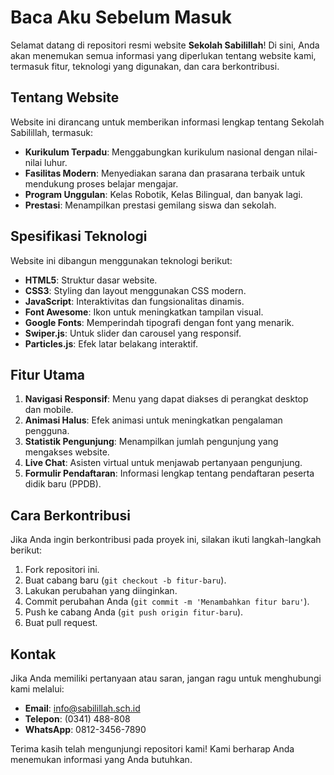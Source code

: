 # Baca Aku Sebelum Masuk

Selamat datang di repositori resmi website **Sekolah Sabilillah**! Di sini, Anda akan menemukan semua informasi yang diperlukan tentang website kami, termasuk fitur, teknologi yang digunakan, dan cara berkontribusi.

## Tentang Website

Website ini dirancang untuk memberikan informasi lengkap tentang Sekolah Sabilillah, termasuk:

- **Kurikulum Terpadu**: Menggabungkan kurikulum nasional dengan nilai-nilai luhur.
- **Fasilitas Modern**: Menyediakan sarana dan prasarana terbaik untuk mendukung proses belajar mengajar.
- **Program Unggulan**: Kelas Robotik, Kelas Bilingual, dan banyak lagi.
- **Prestasi**: Menampilkan prestasi gemilang siswa dan sekolah.

## Spesifikasi Teknologi

Website ini dibangun menggunakan teknologi berikut:

- **HTML5**: Struktur dasar website.
- **CSS3**: Styling dan layout menggunakan CSS modern.
- **JavaScript**: Interaktivitas dan fungsionalitas dinamis.
- **Font Awesome**: Ikon untuk meningkatkan tampilan visual.
- **Google Fonts**: Memperindah tipografi dengan font yang menarik.
- **Swiper.js**: Untuk slider dan carousel yang responsif.
- **Particles.js**: Efek latar belakang interaktif.

## Fitur Utama

1. **Navigasi Responsif**: Menu yang dapat diakses di perangkat desktop dan mobile.
2. **Animasi Halus**: Efek animasi untuk meningkatkan pengalaman pengguna.
3. **Statistik Pengunjung**: Menampilkan jumlah pengunjung yang mengakses website.
4. **Live Chat**: Asisten virtual untuk menjawab pertanyaan pengunjung.
5. **Formulir Pendaftaran**: Informasi lengkap tentang pendaftaran peserta didik baru (PPDB).

## Cara Berkontribusi

Jika Anda ingin berkontribusi pada proyek ini, silakan ikuti langkah-langkah berikut:

1. Fork repositori ini.
2. Buat cabang baru (`git checkout -b fitur-baru`).
3. Lakukan perubahan yang diinginkan.
4. Commit perubahan Anda (`git commit -m 'Menambahkan fitur baru'`).
5. Push ke cabang Anda (`git push origin fitur-baru`).
6. Buat pull request.

## Kontak

Jika Anda memiliki pertanyaan atau saran, jangan ragu untuk menghubungi kami melalui:

- **Email**: info@sabilillah.sch.id
- **Telepon**: (0341) 488-808
- **WhatsApp**: 0812-3456-7890

Terima kasih telah mengunjungi repositori kami! Kami berharap Anda menemukan informasi yang Anda butuhkan.
